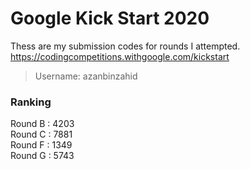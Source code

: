 # Google Kick Start 2020

Thess are my submission codes for rounds I attempted.  
https://codingcompetitions.withgoogle.com/kickstart

> Username: azanbinzahid

### Ranking
Round B : 4203  
Round C : 7881  
Round F : 1349  
Round G : 5743  
